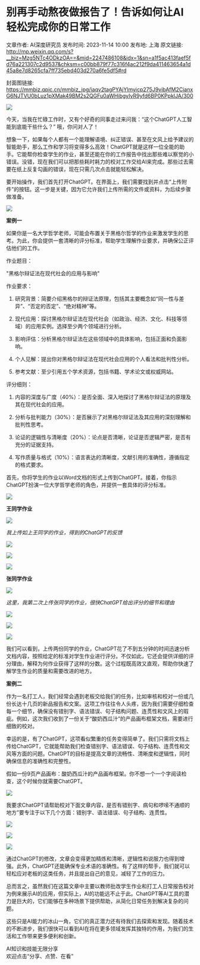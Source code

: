 # 别再手动熬夜做报告了！告诉如何让AI轻松完成你的日常工作

文章作者: AI深度研究员
发布时间: 2023-11-14 10:00
发布地: 上海
原文链接: http://mp.weixin.qq.com/s?__biz=Mzg5NTc4ODkzOA==&mid=2247486108&idx=1&sn=a1f5ac413faef5fd76a221307c2d9537&chksm=c00bb879f77c316f4ac212f9da411463654a1d45a8e7d8265cfa7ff735ebd403d270a6fe5df5#rd

封面图链接: https://mmbiz.qpic.cn/mmbiz_jpg/iaqv2tagPYAjYlmyicp275J9vibAfM2CianxG6NJTVU0bLuz1pXMak49BM2s2QGFu0aWHibgyIyR9yfd6BP0KPpklJA/300

![](https://mmbiz.qpic.cn/mmbiz_jpg/iaqv2tagPYAia91iaJtibOJF8iabKq7sr1gYsH2PXR8u0KyU0oSYlnNylM22bJArOY2FomGLE9nxc2YKOXy1SKzFu6w/640?wx_fmt=other)

今天，当我在忙碌工作时，又有个好奇的同事走过来问我：“这个ChatGPT人工智能到底能干些什么？” 哦，你问对人了！  

想象一下，如果每个人都有一个能理解语境、纠正错误、甚至在文风上给予建议的智能助手，那么工作和学习将变得多么高效！ChatGPT就是这样一位全能的助手。它能帮你检查学生的作业，甚至还能在你的工作报告中找出那些难以察觉的小错误。没错，现在我们可以把那些耗时耗力的校对工作交给AI来完成。那些过去需要在纸上反复勾画的错误，现在只需几次点击就能轻松解决。

要开始操作，我们首先打开ChatGPT。在界面上，我们需要找到并点击“上传附件”的按钮。这一步是关键，因为它允许我们上传所需的文件或资料，为后续步骤做准备。  

![](https://mmbiz.qpic.cn/mmbiz_png/iaqv2tagPYAia91iaJtibOJF8iabKq7sr1gYsGcBP2ibY5mCiadluznXXSlIjia0ZKhxBs12zD5UibrmtVVajJwCaWpRYXg/640?wx_fmt=png)

  

**案例一**  

如果你是一名大学哲学老师，可能会布置关于黑格尔哲学的作业来激发学生的思考。为此，你会提供一套清晰的评分标准，帮助学生理解作业要求，并确保公正评估他们的工作。

作业题目：

"黑格尔辩证法在现代社会的应用与影响"

作业要求：

  1. 研究背景：简要介绍黑格尔的辩证法原理，包括其主要概念如“同一性与差异”、“否定的否定”、“绝对精神”等。

  2. 现代应用：探讨黑格尔辩证法在现代社会（如政治、经济、文化、科技等领域）的应用实例。选择至少两个领域进行分析。

  3. 影响评估：分析黑格尔辩证法在这些领域中的具体影响，包括正面和负面影响。

  4. 个人见解：提出你对黑格尔辩证法在现代社会应用的个人看法和批判性分析。

  5. 参考文献：至少引用五个学术资源，包括书籍、学术论文或权威网站。

评分细则：

  1. 内容的深度与广度（40%）：是否全面、深入地探讨了黑格尔辩证法的原理及其在现代社会的应用。

  2. 分析与批判能力（30%）：是否展示了对黑格尔辩证法及其应用的深刻理解和批判性思考。

  3. 论证的逻辑性与清晰度（20%）：论点是否清晰，论证是否逻辑严密，是否有充分的证据支持。

  4. 写作质量与格式（10%）：语言表达的清晰度，文献引用的准确性，遵循指定的格式要求。

  

首先，你将学生的作业以Word文档的形式上传到ChatGPT。接着，你指示ChatGPT扮演一位大学哲学老师的角色，并提供一套具体的评分标准。

![](https://mmbiz.qpic.cn/mmbiz_png/iaqv2tagPYAjYlmyicp275J9vibAfM2Cianx1pKDhErsk2ATronVlhLTqexk1mldFpa6offibMG8YxKApiazfGy27wFA/640?wx_fmt=png)

**王同学作业**  

![](https://mmbiz.qpic.cn/mmbiz_png/iaqv2tagPYAjYlmyicp275J9vibAfM2CianxfMeHIgjaVBc2bjP3M1VcDqjx9YIlWDicF5iaQyW1lmY92ckgxg4YtyTg/640?wx_fmt=png)

 _我上传如上王同学的作业，得到的ChatGPT的反馈_

![](https://mmbiz.qpic.cn/mmbiz_png/iaqv2tagPYAjYlmyicp275J9vibAfM2CianxDc6ZyZWCp75ddVcPP8ictuhACwjW7HskfIleNJXibnURmqvyq75Id94w/640?wx_fmt=png)

![](https://mmbiz.qpic.cn/mmbiz_png/iaqv2tagPYAjYlmyicp275J9vibAfM2CianxGNIFsnkC3r6mobysvn2b8Fst71dFNw8pNzic5n8pJNOxdOeNdcX4ibSQ/640?wx_fmt=png)

![](https://mmbiz.qpic.cn/mmbiz_png/iaqv2tagPYAjYlmyicp275J9vibAfM2CianxicYgiaBFAkiamSmrNgZjx6H1jeBia60X922uG1tTAhknzibEbeDkYPiaWFvg/640?wx_fmt=png)

  

**张同学作业**  

![](https://mmbiz.qpic.cn/mmbiz_png/iaqv2tagPYAjYlmyicp275J9vibAfM2CianxL0wbmibBLRbMbDtxiaB2wFAdk0IO3HVbPupK1Y9B8q4cE2VVhuVbeicaQ/640?wx_fmt=png)

 _这里，我第二次上传张同学的作业，很快ChatGPT给出评分的细节和理由_

![](https://mmbiz.qpic.cn/mmbiz_png/iaqv2tagPYAjYlmyicp275J9vibAfM2CianxeMCwaT8emP5ibOKHyLtmr4644XGC8xmgfiaTwMic26jL4QsXTUy2UQaxA/640?wx_fmt=png)

![](https://mmbiz.qpic.cn/mmbiz_png/iaqv2tagPYAjYlmyicp275J9vibAfM2CianxfV6qC323YicLtptibXdJSHtPIItVsXoDfxnBhy8DbUPianvlVrl8DLuUg/640?wx_fmt=png)

![](https://mmbiz.qpic.cn/mmbiz_png/iaqv2tagPYAjYlmyicp275J9vibAfM2CianxMiaOJ26x8DRbMazS8Dq9YLzTqgzqZXKe9v4hgVmtNqdPL4mUQWPZK0Q/640?wx_fmt=png)

我们可以看到，上传两份同学的作业，ChatGPT花了不到五分钟的时间迅速分析文档内容，按照给定的标准对学生作业进行评分。不仅如此，它还会提供详细的评分理由，解释为何作业获得了这样的分数。这个过程既高效又直观，帮助你快速了解学生作业的质量和需要改进的地方。  

  

**案例二**

作为一名打工人，我们经常会遇到老板交给我们的任务，比如审核和校对一份或几份长达十几页的新品报告和文案。这项工作往往令人头疼，因为我们需要仔细检查每一个细节，确保没有错别字、语法错误、句子结构问题、连贯性和文风上的瑕疵。例如，这次我们收到了一份关于“酸奶西瓜汁”的产品画布框架文档，需要进行细致的校对。

幸运的是，有了ChatGPT，这项看似繁重的任务变得简单了。我们只需将文档上传给ChatGPT，它就能帮助我们检查错别字、语法错误、句子结构、连贯性和文风等方面的问题。ChatGPT的目标是提高文章的流畅性、清晰度和逻辑性，同时确保信息的准确性和完整性。

  

假如一份9页产品画布：酸奶西瓜汁的产品画布框架。你不想一个一个字阅读检查，这个时候你就需要ChatGPT。

![](https://mmbiz.qpic.cn/mmbiz_png/iaqv2tagPYAjYlmyicp275J9vibAfM2CianxCN19YAg7BcGibutoKeiaxS3f6M83mYnHIRCSzZ2Bqb966JBexYd9kZNg/640?wx_fmt=png)

我要求ChatGPT请帮助校对下面文章内容，是否有错别字、病句和啰嗦不通顺的地方”要专注于以下几个方面：错别字、语法错误、句子结构、连贯性。

![](https://mmbiz.qpic.cn/mmbiz_png/iaqv2tagPYAjYlmyicp275J9vibAfM2CianxXjfiaReQ6JKjYEoGftGZ006xAZ1NKbsVvdu0bhKpNBtWnhJiaGZILffA/640?wx_fmt=png)

![](https://mmbiz.qpic.cn/mmbiz_png/iaqv2tagPYAjYlmyicp275J9vibAfM2CianxDVh5X7AcHXAbt7vuGqhTZ6BHvNslKFQotGEzGDU6GqAPZiax9rbWSpw/640?wx_fmt=png)

![](https://mmbiz.qpic.cn/mmbiz_png/iaqv2tagPYAjYlmyicp275J9vibAfM2Cianx1cLnasPUktYwgv7pXlhHnicicFBvyYkdnYWz1xNOVUwCzP17ibKRFc6eg/640?wx_fmt=png)

通过ChatGPT的修改，文章会变得更加精炼和清晰，逻辑性和说服力也得到增强。此外，ChatGPT还能确保专业术语的准确性。有了这样的帮手，我们就可以轻松应对老板的这类任务，并且提出自己的意见，减轻了工作的压力。

  

总而言之，虽然我们在这篇文章中主要以教师批改学生作业和打工人日常报告校对为例来展示AI的应用，但实际上，AI的功能远不止于此。ChatGPT等AI工具的潜力是巨大的，它们能够在多种场景下提供帮助，从简化日常任务到解决复杂的问题。

这些只是AI能力的冰山一角，它们的真正潜力还有待我们去探索和发现。随着技术的不断进步，我们很快可以看到AI在将在更多领域发挥其独特的作用，为我们的生活和工作带来更多便利和创新。

AI知识和技能无限分享  
欢迎点击“分享、点赞、在看”

